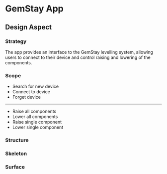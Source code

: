 # GemStay App

## Design Aspect

### Strategy
The app provides an interface to the GemStay levelling system, allowing users to connect to their device and control raising and lowering of the components.

### Scope
- Search for new device
- Connect to device
- Forget device

---
- Raise all components
- Lower all components
- Raise single component
- Lower single component


### Structure


### Skeleton

### Surface